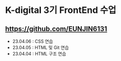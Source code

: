 # K-digital 3기 FrontEnd 수업
## https://github.com/EUNJIN6131

+ 23.04.06 : CSS 연습
+ 23.04.05 : HTML 및 Git 연습
+ 23.04.04 : HTML 구조 연습

